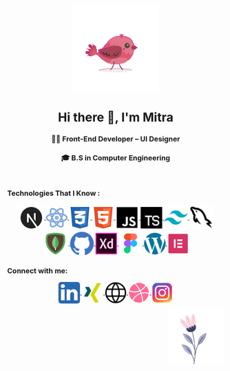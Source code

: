 <div align="center"><img  src="./gifs/bird.gif" width="200px" /></div>
<h1 align="center"><strong>Hi there 👋, I'm Mitra</strong></h1>
<h3 align="center">👩‍💻 Front-End Developer &ndash; UI Designer</h3>
<h3 align="center">🎓 B.S in Computer Engineering </h3>

<br/>

<h3 align="left"> Technologies That I Know : </h3>
<p align="center">
  <a href="https://nextjs.org/" target="blank">
    <img align="center" src="./icons/nextjs.svg" alt="next.js" height="60" width="60" />
  </a>
  <a href="https://react.dev/" target="_blank">
    <img align="center" src="./icons/react.svg" alt="react" height="50" width="50" />
  </a>
  <a href="https://en.wikipedia.org/wiki/CSS" target="_blank">
    <img align="center" src="./icons/css.svg" alt="css" height="50" width="50" />
  </a>
  <a href="https://en.wikipedia.org/wiki/HTML" target="_blank">
    <img align="center" src="./icons/html.svg" alt="html" height="50" width="50" />
  </a>
  <a href="https://www.javascript.com/" target="_blank">
    <img align="center" src="./icons/javascript.svg" alt="javascript" height="55" width="55" />
  </a>
  <a href="https://www.typescriptlang.org/" target="_blank">
    <img align="center" src="./icons/typescript.svg" alt="typescript" height="50" width="50" />
  </a>
  <a href="https://tailwindcss.com/" target="_blank">
    <img align="center" src="./icons/tailwindcss.svg" alt="tailwind.css" height="55" width="55" />
  </a>
  <a href="https://www.mysql.com/" target="_blank">
    <img align="center" src="./icons/mysql.svg" alt="mysql" height="55" width="55" />
  </a>
  <a href="https://www.mongodb.com/" target="_blank">
    <img align="center" src="./icons/mongodb.svg" alt="mongodb" height="60" width="60" />
  </a>
  <a href="https://github.com/" target="_blank">
    <img align="center" src="./icons/github.svg" alt="github" height="55" width="55" />
  </a>
  <a href="https://adobexdplatform.com/" target="_blank">
    <img align="center" src="./icons/adobe.svg" alt="adobe" height="50" width="50" />
  </a>
  <a href="https://www.figma.com/" target="_blank">
    <img align="center" src="./icons/figma.svg" alt="figma" height="55" width="55" />
  </a>
  <a href="https://wordpress.com" target="_blank">
    <img align="center" src="./icons/wordpress.svg" alt="wordpress" height="50" width="50" />
  </a>
  <a href="https://elementor.com/" target="_blank">
    <img align="center" src="./icons/elementor.svg" alt="elementor" height="50" width="50" />
  </a>
</p>

<h3 align="left">Connect with me:</h3>
<p align="center">
  <a href="https://linkedin.com/in/mitrakh" target="_blank">
    <img align="center" src="./icons/linkedin.svg" alt="LinkedIn" height="50" width="50" />
  </a>
  <a href="https://www.xing.com/profile/Mitra_Khorshidi/cv" target="_blank">
    <img align="center" src="./icons/xing.svg" alt="Xing" height="50" width="50" />
  </a>
  <a href="https://www.imitra.ir" target="_blank">
    <img align="center" src="./icons/portfolio.svg" alt="Portfolio" height="50" width="50" />
  </a>
  <a href="https://dribbble.com/imitra" target="_blank">
    <img align="center" src="./icons/dribbble.svg" alt="Dribbble" height="50" width="50" />
  </a>
  <a href="https://instagram.com/imitra.ir" target="_blank">
    <img align="center" src="./icons/instagram.svg" alt="Instagram" height="50" width="50" />
  </a>
</p>

  <img align="right" src="./gifs/flower.gif" width="130" height="130"/>
